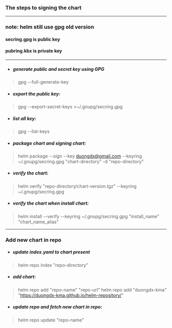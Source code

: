 <h3>The steps to signing the chart</h3>

---------------------------------

<h3>note: helm still use gpg old version</h3>
<h4>secring.gpg is public key </h4>
<h4>pubring.kbx is private key </h4>

---------------------------------
- ##### generate public and secret key using GPG
> gpg --full-generate-key

- ##### export the public key:
> gpg --export-secret-keys >~/.gnupg/secring.gpg

- ##### list all key:
> gpg --list-keys

- ##### package chart and signing chart:
> helm package --sign --key duongdx@gmail.com --keyring ~/.gnupg/secring.gpg "chart-directory" -d "repo-directory"

- ##### verify the chart:
> helm verify "repo-directory/chart-version.tgz" --keyring ~/.gnupg/secring.gpg

- ##### verify the chart when install chart:
> helm install --verify --keyring ~/.gnupg/secring.gpg "install_name" "chart_name_alias"

------------------

<h3>Add new chart in repo</h3>

- ##### update index.yaml to chart present
> helm repo index "repo-directory"

- ##### add chart:
> helm repo add "repo-name" "repo-url"
> helm repo add "duongdx-kma" "https://duongdx-kma.github.io/helm-repository/"

- ##### update repo and fetch new chart in repo:
> helm repo update "repo-name"
